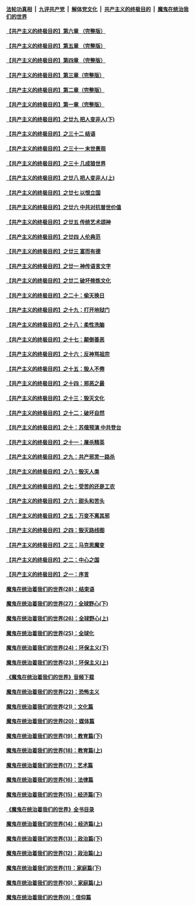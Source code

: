 ####  [法轮功真相](../../../../basic/blob/master/README.md?t=05221431) &nbsp;|&nbsp; [九评共产党](../../../../9ping.md/blob/master/README.md?t=05221431) &nbsp;|&nbsp; [解体党文化](../../../../jtdwh.md/blob/master/README.md?t=05221431)  &nbsp;|&nbsp; [共产主义的终极目的](../../../../gczydzjmd.md/blob/master/README.md?t=05221431) &nbsp;|&nbsp; [魔鬼在统治我们的世界](../../../../mgztzwmdsj.md/blob/master/README.md?t=05221431) 

#### [【共产主义的终极目的】第六章 （完整版）](../pages/nsc422/n11428913.md?t=05221431) 

#### [【共产主义的终极目的】第五章 （完整版）](../pages/nsc422/n11428912.md?t=05221431) 

#### [【共产主义的终极目的】第四章 （完整版）](../pages/nsc422/n11428907.md?t=05221431) 

#### [【共产主义的终极目的】第三章（完整版）](../pages/nsc422/n11428848.md?t=05221431) 

#### [【共产主义的终极目的】第二章（完整版）](../pages/nsc422/n11428831.md?t=05221431) 

#### [【共产主义的终极目的】第一章（完整版）](../pages/nsc422/n11417651.md?t=05221431) 

#### [【共产主义的终极目的】之廿九 把人变非人(下)](../pages/nsc422/n11344140.md?t=05221431) 

#### [【共产主义的终极目的】之三十二 结语](../pages/nsc422/n11360535.md?t=05221431) 

#### [【共产主义的终极目的】之三十一 末世景观](../pages/nsc422/n11351129.md?t=05221431) 

#### [【共产主义的终极目的】之三十 几成狼世界](../pages/nsc422/n11348280.md?t=05221431) 

#### [【共产主义的终极目的】之廿八 把人变非人(上)](../pages/nsc422/n11340492.md?t=05221431) 

#### [【共产主义的终极目的】之廿七 以恨立国](../pages/nsc422/n11336944.md?t=05221431) 

#### [【共产主义的终极目的】之廿六 中共对抗普世价值](../pages/nsc422/n11324785.md?t=05221431) 

#### [【共产主义的终极目的】之廿五 传统艺术颂神](../pages/nsc422/n11296396.md?t=05221431) 

#### [【共产主义的终极目的】之廿四 人伦典范](../pages/nsc422/n11296397.md?t=05221431) 

#### [【共产主义的终极目的】之廿三 富而有德](../pages/nsc422/n11283598.md?t=05221431) 

#### [【共产主义的终极目的】之廿一 神传语言文字](../pages/nsc422/n11263265.md?t=05221431) 

#### [【共产主义的终极目的】之廿二 破坏修炼文化](../pages/nsc422/n11245728.md?t=05221431) 

#### [【共产主义的终极目的】之二十：偷天换日](../pages/nsc422/n11238846.md?t=05221431) 

#### [【共产主义的终极目的】之十九：打开地狱门](../pages/nsc422/n11206376.md?t=05221431) 

#### [【共产主义的终极目的】之十八：柔性洗脑](../pages/nsc422/n11199994.md?t=05221431) 

#### [【共产主义的终极目的】之十七：颠倒善恶](../pages/nsc422/n11179782.md?t=05221431) 

#### [【共产主义的终极目的】之十六：反神骂祖宗](../pages/nsc422/n11166798.md?t=05221431) 

#### [【共产主义的终极目的】之十五：毁人不倦](../pages/nsc422/n11166792.md?t=05221431) 

#### [【共产主义的终极目的】之十四：邪恶之最](../pages/nsc422/n11150249.md?t=05221431) 

#### [【共产主义的终极目的】之十三：毁灭文化](../pages/nsc422/n11135227.md?t=05221431) 

#### [【共产主义的终极目的】之十二：破坏自然](../pages/nsc422/n11135214.md?t=05221431) 

#### [【共产主义的终极目的】之十：苏俄预演 中共登台](../pages/nsc422/n11118424.md?t=05221431) 

#### [【共产主义的终极目的】之十一：屠杀精英](../pages/nsc422/n11118442.md?t=05221431) 

#### [【共产主义的终极目的】之九：共产邪灵一路杀](../pages/nsc422/n11114139.md?t=05221431) 

#### [【共产主义的终极目的】之八：毁灭人类](../pages/nsc422/n11108503.md?t=05221431) 

#### [【共产主义的终极目的】之七：受苦的还是工农](../pages/nsc422/n11101809.md?t=05221431) 

#### [【共产主义的终极目的】之六：甜头和苦头](../pages/nsc422/n11096971.md?t=05221431) 

#### [【共产主义的终极目的】之五：万变不离其邪](../pages/nsc422/n11091285.md?t=05221431) 

#### [【共产主义的终极目的】之四：毁灭路线图](../pages/nsc422/n11086284.md?t=05221431) 

#### [【共产主义的终极目的】之三：马克思魔变](../pages/nsc422/n11061941.md?t=05221431) 

#### [【共产主义的终极目的】之二：中心之国](../pages/nsc422/n11047728.md?t=05221431) 

#### [【共产主义的终极目的】之一：序言](../pages/nsc422/n11086077.md?t=05221431) 

#### [魔鬼在统治着我们的世界(28)：结束语](../pages/nsc422/n10936246.md?t=05221431) 

#### [魔鬼在统治着我们的世界(27)：全球野心(下)](../pages/nsc422/n10928319.md?t=05221431) 

#### [魔鬼在统治着我们的世界(26)：全球野心(上)](../pages/nsc422/n10900318.md?t=05221431) 

#### [魔鬼在统治着我们的世界(25)：全球化](../pages/nsc422/n10788205.md?t=05221431) 

#### [魔鬼在统治着我们的世界(24)：环保主义(下)](../pages/nsc422/n10695307.md?t=05221431) 

#### [魔鬼在统治着我们的世界(23)：环保主义(上)](../pages/nsc422/n10688613.md?t=05221431) 

#### [《魔鬼在统治着我们的世界》音频下载](../pages/nsc422/n10635553.md?t=05221431) 

#### [魔鬼在统治着我们的世界(22)：恐怖主义](../pages/nsc422/n10614727.md?t=05221431) 

#### [魔鬼在统治着我们的世界(21)：文化篇](../pages/nsc422/n10597706.md?t=05221431) 

#### [魔鬼在统治着我们的世界(20)：媒体篇](../pages/nsc422/n10586579.md?t=05221431) 

#### [魔鬼在统治着我们的世界(19)：教育篇(下)](../pages/nsc422/n10564808.md?t=05221431) 

#### [魔鬼在统治着我们的世界(18)：教育篇(上)](../pages/nsc422/n10526970.md?t=05221431) 

#### [魔鬼在统治着我们的世界(17)：艺术篇](../pages/nsc422/n10499093.md?t=05221431) 

#### [魔鬼在统治着我们的世界(16)：法律篇](../pages/nsc422/n10485969.md?t=05221431) 

#### [魔鬼在统治着我们的世界(15)：经济篇(下)](../pages/nsc422/n10469975.md?t=05221431) 

#### [《魔鬼在统治着我们的世界》全书目录](../pages/nsc422/n10464261.md?t=05221431) 

#### [魔鬼在统治着我们的世界(14)：经济篇(上)](../pages/nsc422/n10457370.md?t=05221431) 

#### [魔鬼在统治着我们的世界(13)：政治篇(下)](../pages/nsc422/n10448270.md?t=05221431) 

#### [魔鬼在统治着我们的世界(12)：政治篇(上)](../pages/nsc422/n10444576.md?t=05221431) 

#### [魔鬼在统治着我们的世界(11)：家庭篇(下)](../pages/nsc422/n10440961.md?t=05221431) 

#### [魔鬼在统治着我们的世界(10)：家庭篇(上)](../pages/nsc422/n10435448.md?t=05221431) 

#### [魔鬼在统治着我们的世界(9)：信仰篇](../pages/nsc422/n10432159.md?t=05221431) 

